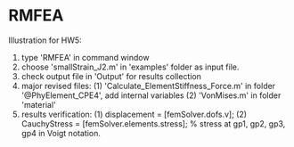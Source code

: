 # RMFEA
Illustration for HW5:
1. type 'RMFEA' in command window
2. choose 'smallStrain_J2.m' in 'examples' folder as input file.
3. check output file in 'Output' for results collection
4. major revised files: (1) 'Calculate_ElementStiffness_Force.m' in folder '@PhyElement_CPE4', add internal variables
                        (2) 'VonMises.m' in folder 'material'
5. results verification:
   (1) displacement = [femSolver.dofs.v];
   (2) CauchyStress = [femSolver.elements.stress]; % stress at gp1, gp2, gp3, gp4 in Voigt notation.